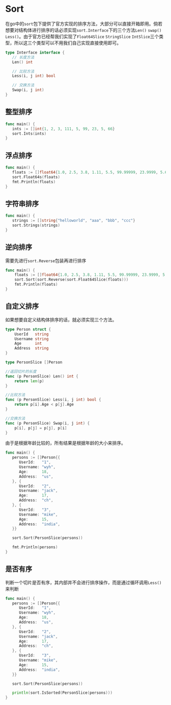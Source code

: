 # Sort

在go中的`sort`包下提供了官方实现的排序方法，大部分可以直接开箱即用。倘若想要对结构体进行排序的话必须实现`sort.Interface`下的三个方法`Len()` `swap()` `Less()`。由于官方已经帮我们实现了`Float64Slice` `StringSlice` `IntSlice`三个类型，所以这三个类型可以不用我们自己实现直接使用即可。

```go
type Interface interface {
   // 长度方法
   Len() int

   // 比较方法
   Less(i, j int) bool

   // 交换方法
   Swap(i, j int)
}
```



## 整型排序

```go
func main() {
   ints := []int{1, 2, 3, 111, 5, 99, 23, 5, 66}
   sort.Ints(ints)
}
```



## 浮点排序

```go
func main() {
   floats := []float64{1.0, 2.5, 3.8, 1.11, 5.5, 99.99999, 23.9999, 5.66, 66}
   sort.Float64s(floats)
   fmt.Println(floats)
}
```



## 字符串排序

```go
func main() {
   strings := []string{"helloworld", "aaa", "bbb", "ccc"}
   sort.Strings(strings)
}
```



## 逆向排序

需要先进行`sort.Reverse`包装再进行排序

```go
func main() {
	floats := []float64{1.0, 2.5, 3.8, 1.11, 5.5, 99.99999, 23.9999, 5.66, 66}
	sort.Sort(sort.Reverse(sort.Float64Slice(floats)))
	fmt.Println(floats)
}
```



## 自定义排序

如果想要自定义结构体排序的话，就必须实现三个方法。

```go
type Person struct {
	UserId   string 
	Username string 
	Age      int    
	Address  string 
}

type PersonSlice []Person

//返回切片的长度
func (p PersonSlice) Len() int {
	return len(p)
}

//比较方法
func (p PersonSlice) Less(i, j int) bool {
	return p[i].Age < p[j].Age
}

//交换方法
func (p PersonSlice) Swap(i, j int) {
	p[i], p[j] = p[j], p[i]
}
```

由于是根据年龄比较的，所有结果是根据年龄的大小来排序。

```go
func main() {
   persons := []Person{{
      UserId:   "1",
      Username: "wyh",
      Age:      18,
      Address:  "us",
   }, {
      UserId:   "2",
      Username: "jack",
      Age:      17,
      Address:  "ch",
   }, {
      UserId:   "3",
      Username: "mike",
      Age:      15,
      Address:  "india",
   }}

   sort.Sort(PersonSlice(persons))

   fmt.Println(persons)
}
```



## 是否有序

判断一个切片是否有序，其内部并不会进行排序操作，而是通过循环调用`Less()`来判断

```go
func main() {
   persons := []Person{{
      UserId:   "1",
      Username: "wyh",
      Age:      18,
      Address:  "us",
   }, {
      UserId:   "2",
      Username: "jack",
      Age:      17,
      Address:  "ch",
   }, {
      UserId:   "3",
      Username: "mike",
      Age:      15,
      Address:  "india",
   }}

   sort.Sort(PersonSlice(persons))

   println(sort.IsSorted(PersonSlice(persons)))
}
```

